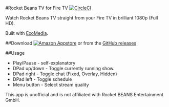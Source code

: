 #Rocket Beans TV for Fire TV
[![CircleCI](https://img.shields.io/circleci/project/EZTEQ/rbtv-firetv/master.svg?style=flat-square)](https://circleci.com/gh/EZTEQ/rbtv-firetv/tree/master)

Watch Rocket Beans TV straight from your Fire TV in brilliant 1080p (Full HD).

Built with [ExoMedia](https://github.com/brianwernick/ExoMedia).

##Download
[![Amazon Appstore](https://images-na.ssl-images-amazon.com/images/G/01/mobile-apps/devportal2/res/images/amazon-underground-app-us-white.png)](http://www.amazon.de/dp/B018429HN6)
or from the [GitHub releases](https://github.com/EZTEQ/rbtv-firetv/releases/latest)

##Usage
 - Play/Pause - self-explanatory
 - DPad up/down - Toggle currently running show.
 - DPad right - Toggle chat (Fixed, Overlay, Hidden)
 - DPad left - Toggle schedule
 - Menu button - Select stream quality

This app is unofficial and is not affiliated with Rocket BEANS Entertainment GmbH.
